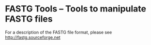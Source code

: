 FASTG Tools – Tools to manipulate FASTG files
=============================================

For a description of the FASTG file format, please see
http://fastg.sourceforge.net

